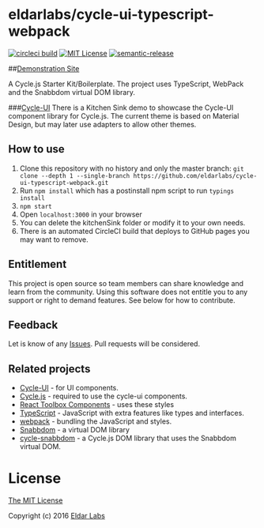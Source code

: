 eldarlabs/cycle-ui-typescript-webpack
====
[![circleci build](https://circleci.com/gh/eldarlabs/cycle-ui-typescript-webpack.svg?style=shield)](https://circleci.com/gh/eldarlabs/cycle-ui-typescript-webpack)
[![MIT License](https://img.shields.io/npm/l/starwars-names.svg)](https://raw.githubusercontent.com/eldarlabs/cycle-ui-typescript-webpack/master/LICENSE)
[![semantic-release](https://img.shields.io/badge/%20%20%F0%9F%93%A6%F0%9F%9A%80-semantic--release-e10079.svg)](https://github.com/semantic-release/semantic-release)

##[Demonstration Site](http://eldarlabs.github.io/cycle-ui-typescript-webpack/)

A Cycle.js Starter Kit/Boilerplate. The project uses TypeScript, WebPack and the Snabbdom virtual DOM library.

###[Cycle-UI](https://github.com/eldarlabs/cycle-ui)
There is a Kitchen Sink demo to showcase the Cycle-UI component library for Cycle.js. The current theme is based on Material Design, but may later use adapters to allow other themes.

How to use
----------

  1. Clone this repository with no history and only the master branch: `git clone --depth 1 --single-branch https://github.com/eldarlabs/cycle-ui-typescript-webpack.git`
  2. Run `npm install` which has a postinstall npm script to run `typings install`
  3. `npm start`
  4. Open `localhost:3000` in your browser
  5. You can delete the kitchenSink folder or modify it to your own needs.
  6. There is an automated CircleCI build that deploys to GitHub pages you may want to remove.

Entitlement
-----------
This project is open source so team members can share knowledge and learn from the community. Using this software does not entitle you to any support or right to demand features. See below for how to contribute.

Feedback
--------
Let is know of any [Issues](https://github.com/eldarlabs/cycle-ui-typescript-webpack/issues). Pull requests will be considered.

Related projects
----------------

- [Cycle-UI](https://github.com/eldarlabs/cycle-ui) - for UI components.
- [Cycle.js](http://cycle.js.org) - required to use the cycle-ui components.
- [React Toolbox Components](http://react-toolbox.com/#/components) - uses these styles
- [TypeScript](http://www.typescriptlang.org/) - JavaScript with extra features like types and interfaces.
- [webpack](http://webpack.github.io/docs/what-is-webpack.html) - bundling the JavaScript and styles.
- [Snabbdom](https://github.com/paldepind/snabbdom) - a virtual DOM library
- [cycle-snabbdom](https://github.com/TylorS/cycle-snabbdom/) - a Cycle.js DOM library that uses the Snabbdom virtual DOM.

License
=======

[The MIT License](https://raw.githubusercontent.com/eldarlabs/cycle-ui-typescript-webpack/master/LICENSE)

Copyright (c) 2016 [Eldar Labs](https://eldarlabs.com)
